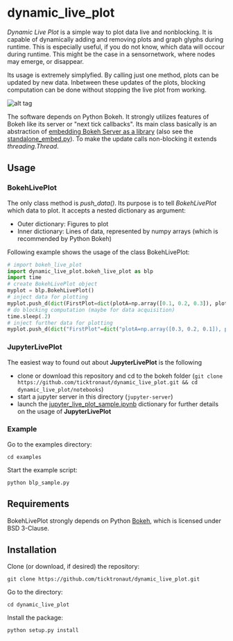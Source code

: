 # dynamic_live_plot
*Dynamic Live Plot* is a simple way to plot data live and nonblocking. It is capable of dynamically adding and removing plots and graph glyphs during runtime. This is especially useful, if you do not know, which data will occour during runtime. This might be the case in a sensornetwork, where nodes may emerge, or disappear.

Its usage is extremely simplyfied. By calling just one method, plots can be updated by new data. Inbetween these updates of the plots, blocking computation can be done without stopping the live plot from working.

![alt tag](./showcase.gif)

The software depends on Python Bokeh. It strongly utilizes features of Bokeh like its server or "next tick callbacks". Its main class basically is an abstraction of [embedding Bokeh Server as a library](https://bokeh.pydata.org/en/latest/docs/user_guide/server.html#embedding-bokeh-server-as-a-library) (also see the [standalone_embed.py](https://github.com/bokeh/bokeh/tree/0.12.16/examples/howto/server_embed/standalone_embed.py)). To make the update calls non-blocking it extends *threading.Thread*.

## Usage
### BokehLivePlot
The only class method is *push_data()*. Its purpose is to tell *BokehLivePlot* which data to plot. It accepts a nested dictionary as argument:
* Outer dictionary: Figures to plot
* Inner dictionary: Lines of data, represented by numpy arrays (which is recommended by Python Bokeh)

Following example shows the usage of the class BokehLivePlot:
```python
# import bokeh_live_plot
import dynamic_live_plot.bokeh_live_plot as blp
import time
# create BokehLivePlot object
myplot = blp.BokehLivePlot()
# inject data for plotting
myplot.push_d(dict(FirstPlot=dict(plotA=np.array([0.1, 0.2, 0.3]), plotb=np.array([0.2, 0.3, 0.4]))
# do blocking computation (maybe for data acquisition)
time.sleep(.2)
# inject further data for plotting 
myplot.push_d(dict("FirstPlot"=dict("plotA=np.array([0.3, 0.2, 0.1]), plotb=np.array([0.4, 0.2, 0.3]))
```
### JupyterLivePlot
The easiest way to found out about **JupyterLivePlot** is the following
* clone or download this repository and cd to the bokeh folder (`git clone https://github.com/ticktronaut/dynamic_live_plot.git && cd dynamic_live_plot/notebooks`)
* start a jupyter server in this directory (`jupyter-server`)
* launch the [jupyter_live_plot_sample.ipynb](https://github.com/ticktronaut/dynamic_live_plot/blob/master/bokeh/jupyter_live_plot_sample.ipynb) dictionary for further details on the usage of **JupyterLivePlot**

### Example
Go to the examples directory:
```console
cd examples
```
Start the example script:
```console
python blp_sample.py
```

## Requirements
BokehLivePlot strongly depends on Python [Bokeh](https://bokeh.pydata.org/en/latest/), which is licensed under BSD 3-Clause.

## Installation
Clone (or download, if desired) the repository:
```console
git clone https://github.com/ticktronaut/dynamic_live_plot.git
```
Go to the directory:
```console
cd dynamic_live_plot
```
Install the package:
```console
python setup.py install
```
